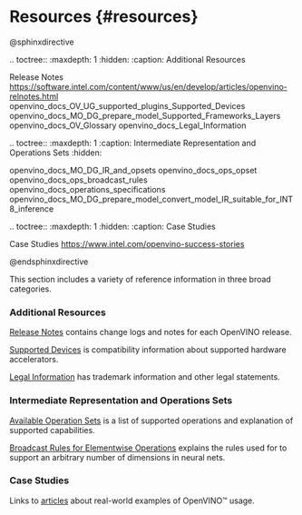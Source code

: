 # Resources {#resources}


@sphinxdirective

.. toctree::
   :maxdepth: 1
   :hidden:
   :caption: Additional Resources

   Release Notes <https://software.intel.com/content/www/us/en/develop/articles/openvino-relnotes.html>
   openvino_docs_OV_UG_supported_plugins_Supported_Devices
   openvino_docs_MO_DG_prepare_model_Supported_Frameworks_Layers
   openvino_docs_OV_Glossary
   openvino_docs_Legal_Information


.. toctree::
   :maxdepth: 1
   :caption: Intermediate Representation and Operations Sets
   :hidden:

   openvino_docs_MO_DG_IR_and_opsets
   openvino_docs_ops_opset
   openvino_docs_ops_broadcast_rules
   openvino_docs_operations_specifications
   openvino_docs_MO_DG_prepare_model_convert_model_IR_suitable_for_INT8_inference


.. toctree::
   :maxdepth: 1
   :hidden:
   :caption: Case Studies

   Case Studies <https://www.intel.com/openvino-success-stories>

@endsphinxdirective


This section includes a variety of reference information in three broad categories.

### Additional Resources
[Release Notes](https://software.intel.com/content/www/us/en/develop/articles/openvino-relnotes.html) contains change logs and notes for each OpenVINO release.

[Supported Devices](../OV_Runtime_UG/supported_plugins/Supported_Devices.md) is compatibility information about supported hardware accelerators.

[Legal Information](../Legal_Information.md) has trademark information and other legal statements.

### Intermediate Representation and Operations Sets
[Available Operation Sets](../ops/opset.md) is a list of supported operations and explanation of supported capabilities.

[Broadcast Rules for Elementwise Operations](../ops/broadcast_rules.md) explains the rules used for to support an arbitrary number of dimensions in neural nets.

### Case Studies
Links to [articles](https://www.intel.com/openvino-success-stories) about real-world examples of OpenVINO™ usage.
